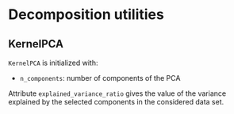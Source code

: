 # Decomposition utilities

## KernelPCA

`KernelPCA` is initialized with:
* `n_components`: number of components of the PCA


Attribute `explained_variance_ratio` gives the value of the variance explained by the selected components in the considered data set.
